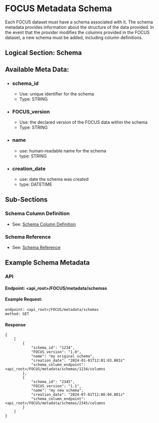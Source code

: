 # FOCUS Metadata Schema 
Each FOCUS dataset must have a schema associated with it. The schema metadata provides information about the structure of the data provided. In the event that the provider modifies the columns provided in the FOCUS dataset, a new schema must be added, including column definitions.  

## Logical Section: Schema


## Available Meta Data:
 * ### schema_id
   * Use: unique identifier for the schema
   * Type: STRING
 * ### FOCUS_version
   * Use: the declared version of the FOCUS data within the schema
   * Type: STRING
 * ### name
   * use: human-readable name for the schema 
   * type: STRING
 * ### creation_date
   * use: date the schema was created
   * type: DATETIME

## Sub-Sections
### Schema Column Definition
  
  * See: [Schema Column Definition](metadata_schema_column_definition.md)
### Schema Reference
  * See: [Schema Reference](metadata_schema_reference.md)
   
## Example Schema Metadata


### API

#### Endpoint: <api_root>/FOCUS/metadata/schemas 
#### Example Request:
    endpoint: <api_root>/FOCUS/metadata/schemas 
    method: GET 
####

#### Response 
```
{
	[
		{
			"schema_id": "1234",
			"FOCUS_version": "1.0",
			"name": "my original schema",
			"creation_date": "2024-01-01T12:01:03.083z"
			"schema_column_endpoint": <api_root>/FOCUS/metadata/schemas/1234/columns
		},
		{
			"schema_id": "2345",
			"FOCUS_version": "1.1",
			"name": "my new schema",
			"creation_date": "2024-07-01T12:00:04.001z"
			"schema_column_endpoint": <api_root>/FOCUS/metadata/schemas/2345/columns
		}
	]
}
```




